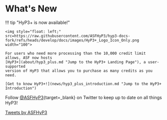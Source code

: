 # What's New

<!-- TODO: Change the URL to the HyP3+ logo to the main branch once content is available -->

!!! tip "HyP3+ is now available!"
 
    <img style="float: left;" src=https://raw.githubusercontent.com/ASFHyP3/hyp3-docs-fork/refs/heads/develop/docs/images/HyP3+_Logo_Icon_Only.png width="100">

    For users who need more processing than the 10,000 credit limit allows, ASF now hosts 
    [HyP3+](about/hyp3_plus.md "Jump to the HyP3+ Landing Page"), a user-supported 
    version of HyP3 that allows you to purchase as many credits as you need. 

    [Get to know HyP3+!](news/hyp3_plus_introduction.md "Jump to the HyP3+ Introduction")

Follow [@ASFHyP3](https://twitter.com/ASFHyP3 "https://twitter.com/ASFHyP3" ){target=_blank} on Twitter 
to keep up to date on all things HyP3!

<a class="twitter-timeline" href="https://twitter.com/ASFHyP3">Tweets by ASFHyP3</a>
<script async src="https://platform.twitter.com/widgets.js" charset="utf-8"></script>